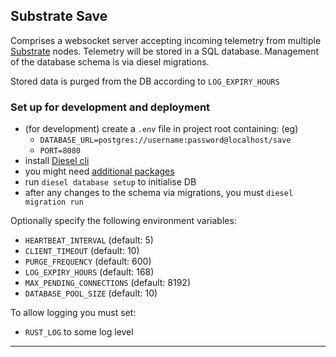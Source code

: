 ## Substrate Save

Comprises a websocket server accepting incoming telemetry from multiple 
[Substrate](https://github.com/paritytech/substrate) nodes. 
Telemetry will be stored in a SQL database. Management of the database schema is via diesel migrations.

Stored data is purged from the DB according to `LOG_EXPIRY_HOURS`

### Set up for development and deployment

- (for development) create a `.env` file in project root containing: (eg) 
    - `DATABASE_URL=postgres://username:password@localhost/save` 
    - `PORT=8080`
- install [Diesel cli](https://github.com/diesel-rs/diesel/tree/master/diesel_cli)
- you might need [additional packages](https://github.com/diesel-rs/diesel/blob/master/guide_drafts/backend_installation.md)
- run `diesel database setup` to initialise DB
- after any changes to the schema via migrations, you must `diesel migration run`

Optionally specify the following environment variables:

- `HEARTBEAT_INTERVAL` (default: 5)
- `CLIENT_TIMEOUT` (default: 10)
- `PURGE_FREQUENCY` (default: 600)
- `LOG_EXPIRY_HOURS`  (default: 168)
- `MAX_PENDING_CONNECTIONS` (default: 8192)
- `DATABASE_POOL_SIZE` (default: 10)

To allow logging you must set:

- `RUST_LOG` to some log level

---
